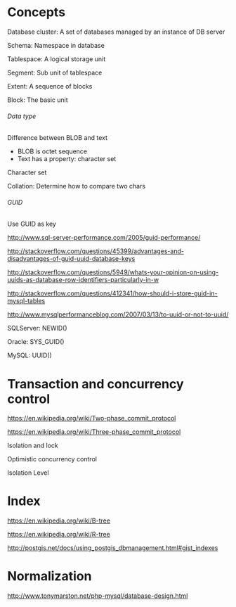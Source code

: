 # Concepts

Database cluster:	A set of databases managed by an instance of DB server

Schema: Namespace in database

Tablespace: A logical storage unit

Segment: Sub unit of tablespace

Extent: A sequence of blocks

Block: The basic unit

###### Data type

Difference between BLOB and text
- BLOB is octet sequence
- Text has a property: character set

Character set

Collation: Determine how to compare two chars

###### GUID

Use GUID as key

http://www.sql-server-performance.com/2005/guid-performance/

http://stackoverflow.com/questions/45399/advantages-and-disadvantages-of-guid-uuid-database-keys

http://stackoverflow.com/questions/5949/whats-your-opinion-on-using-uuids-as-database-row-identifiers-particularly-in-w

http://stackoverflow.com/questions/412341/how-should-i-store-guid-in-mysql-tables

http://www.mysqlperformanceblog.com/2007/03/13/to-uuid-or-not-to-uuid/

SQLServer: NEWID()

Oracle: SYS_GUID()

MySQL: UUID()


# Transaction and concurrency control

https://en.wikipedia.org/wiki/Two-phase_commit_protocol

https://en.wikipedia.org/wiki/Three-phase_commit_protocol

Isolation and lock

Optimistic concurrency control

Isolation Level


# Index

https://en.wikipedia.org/wiki/B-tree

https://en.wikipedia.org/wiki/R-tree

http://postgis.net/docs/using_postgis_dbmanagement.html#gist_indexes


# Normalization

http://www.tonymarston.net/php-mysql/database-design.html

